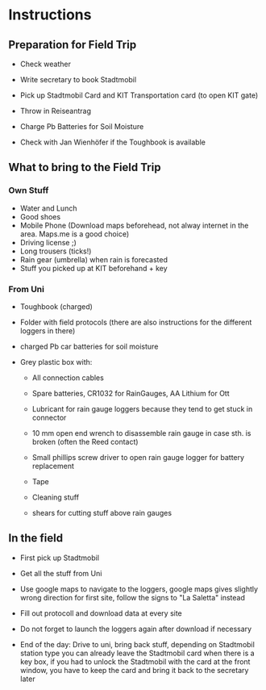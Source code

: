 # Instructions



## Preparation for Field Trip

- Check weather

- Write secretary to book Stadtmobil

- Pick up Stadtmobil Card and KIT Transportation card (to open KIT gate)

- Throw in Reiseantrag

- Charge Pb Batteries for Soil Moisture

- Check with Jan Wienhöfer if the Toughbook is available

  

## What to bring to the Field Trip

### Own Stuff

- Water and Lunch
- Good shoes
- Mobile Phone (Download maps beforehead, not alway internet in the area. Maps.me is a good choice)
- Driving license ;)
- Long trousers (ticks!)
- Rain gear (umbrella) when rain is forecasted
- Stuff you picked up at KIT beforehand + key 

### From Uni

- Toughbook (charged)

- Folder with field protocols (there are also instructions for the different loggers in there)

- charged Pb car batteries for soil moisture

- Grey plastic box with:

  - All connection cables

  - Spare batteries, CR1032 for RainGauges, AA Lithium for Ott

  - Lubricant for rain gauge loggers because they tend to get stuck in connector

  - 10 mm open end wrench to disassemble rain gauge in case sth. is broken (often the Reed contact)

  - Small phillips screw driver to open rain gauge logger for battery replacement

  - Tape 

  - Cleaning stuff

  - shears for cutting stuff above rain gauges

    

## In the field

- First pick up Stadtmobil

- Get all the stuff from Uni

- Use google maps to navigate to the loggers, google maps gives slightly wrong direction for first site, follow the signs to "La Saletta" instead

- Fill out protocoll and download data at every site

- Do not forget to launch the loggers again after download if necessary

- End of the day: Drive to uni, bring back stuff, depending on Stadtmobil station type you can already leave the Stadtmobil card when there is a key box, if you had to unlock the Stadtmobil with the card at the front window, you have to keep the card and bring it back to the secretary later 

  